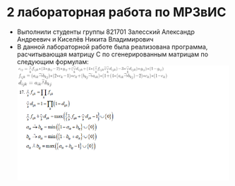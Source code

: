 # 2 лабораторная работа по МРЗвИС
* Выполнили студенты группы 821701 Залесский Александр Андреевич и Киселёв Никита Владимирович
* В данной лабораторной работе была реализована программа, расчитывающая матрицу C по сгенерированным матрицам по следующим формулам:
![Image alt](https://github.com/sazro19/mrz2lab/raw/master/img/var17.png)